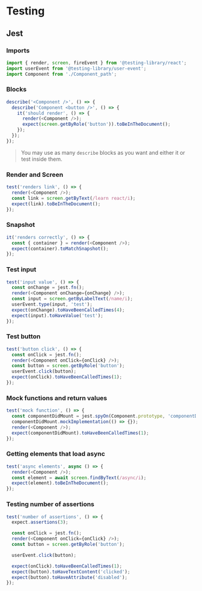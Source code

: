 # Testing

## Jest

### Imports

~~~js
import { render, screen, fireEvent } from '@testing-library/react';
import userEvent from '@testing-library/user-event';
import Component from './Component_path';
~~~

### Blocks

~~~js
describe('<Component />', () => {
  describe('Component <button />', () => {
    it('should render', () => {
      render(<Component />);
      expect(screen.getByRole('button')).toBeInTheDocument();
    });
  });
});
~~~

> You may use as many `describe` blocks as you want and either it or test inside them.

### Render and Screen

~~~js
test('renders link', () => {
  render(<Component />);
  const link = screen.getByText(/learn react/i);
  expect(link).toBeInTheDocument();
});
~~~

### Snapshot

~~~js
it('renders correctly', () => {
  const { container } = render(<Component />);
  expect(container).toMatchSnapshot();
});
~~~

### Test input

~~~js
test('input value', () => {
  const onChange = jest.fn();
  render(<Component onChange={onChange} />);
  const input = screen.getByLabelText(/name/i);
  userEvent.type(input, 'test');
  expect(onChange).toHaveBeenCalledTimes(4);
  expect(input).toHaveValue('test');
});
~~~

### Test button

~~~js
test('button click', () => {
  const onClick = jest.fn();
  render(<Component onClick={onClick} />);
  const button = screen.getByRole('button');
  userEvent.click(button);
  expect(onClick).toHaveBeenCalledTimes(1);
});
~~~

### Mock functions and return values

~~~js
test('mock function', () => {
  const componentDidMount = jest.spyOn(Component.prototype, 'componentDidMount');
  componentDidMount.mockImplementation(() => {});
  render(<Component />);
  expect(componentDidMount).toHaveBeenCalledTimes(1);
});
~~~

### Getting elements that load async

~~~js
test('async elements', async () => {
  render(<Component />);
  const element = await screen.findByText(/async/i);
  expect(element).toBeInTheDocument();
});
~~~

### Testing number of assertions

~~~js
test('number of assertions', () => {
  expect.assertions(3);

  const onClick = jest.fn();
  render(<Component onClick={onClick} />);
  const button = screen.getByRole('button');

  userEvent.click(button);

  expect(onClick).toHaveBeenCalledTimes(1);
  expect(button).toHaveTextContent('clicked');
  expect(button).toHaveAttribute('disabled');
});
~~~
